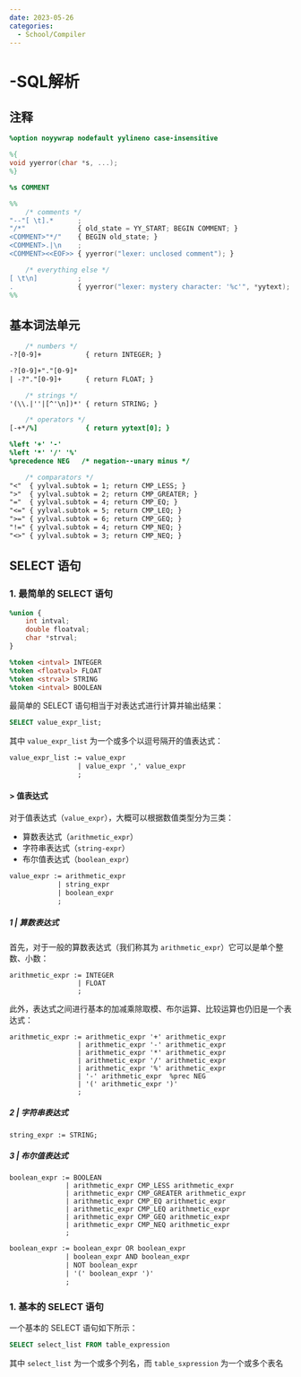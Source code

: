 ```yaml
---
date: 2023-05-26
categories:
  - School/Compiler
---
```


# -SQL解析

## 注释

```lex
%option noyywrap nodefault yylineno case-insensitive

%{
void yyerror(char *s, ...);
%}

%s COMMENT

%%
    /* comments */
"--"[ \t].*      ;
"/*"             { old_state = YY_START; BEGIN COMMENT; }
<COMMENT>"*/"    { BEGIN old_state; }
<COMMENT>.|\n    ;
<COMMENT><<EOF>> { yyerror("lexer: unclosed comment"); }

    /* everything else */
[ \t\n]          ;
.                { yyerror("lexer: mystery character: '%c'", *yytext); }
%%

```

<!-- more -->

## 基本词法单元

```lex
    /* numbers */
-?[0-9]+           { return INTEGER; }

-?[0-9]+"."[0-9]*
| -?"."[0-9]+      { return FLOAT; }

    /* strings */
'(\\.|''|[^'\n])*' { return STRING; }

    /* operators */
[-+*/%]            { return yytext[0]; }

%left '+' '-'
%left '*' '/' '%'
%precedence NEG   /* negation--unary minus */

	/* comparators */
"<"  { yylval.subtok = 1; return CMP_LESS; }
">"  { yylval.subtok = 2; return CMP_GREATER; }
"="  { yylval.subtok = 4; return CMP_EQ; }
"<=" { yylval.subtok = 5; return CMP_LEQ; }
">=" { yylval.subtok = 6; return CMP_GEQ; }
"!=" { yylval.subtok = 4; return CMP_NEQ; }
"<>" { yylval.subtok = 3; return CMP_NEQ; }
```

## SELECT 语句

### 1. 最简单的 SELECT 语句

```yacc
%union {
	int intval;
	double floatval;
	char *strval;
}

%token <intval> INTEGER
%token <floatval> FLOAT
%token <strval> STRING
%token <intval> BOOLEAN
```



最简单的 SELECT 语句相当于对表达式进行计算并输出结果：

```sql
SELECT value_expr_list;
```

其中 `value_expr_list` 为一个或多个以逗号隔开的值表达式：

```yacc
value_expr_list := value_expr
                 | value_expr ',' value_expr
                 ;
```

#### > 值表达式

对于值表达式（`value_expr`），大概可以根据数值类型分为三类：

- 算数表达式（`arithmetic_expr`）
- 字符串表达式（`string-expr`）
- 布尔值表达式（`boolean_expr`）

```yacc
value_expr := arithmetic_expr
            | string_expr
            | boolean_expr
            ;
```

##### 1 | 算数表达式

首先，对于一般的算数表达式（我们称其为 `arithmetic_expr`）它可以是单个整数、小数：

```
arithmetic_expr := INTEGER
                 | FLOAT
                 ;
```

此外，表达式之间进行基本的加减乘除取模、布尔运算、比较运算也仍旧是一个表达式：

```
arithmetic_expr := arithmetic_expr '+' arithmetic_expr
                 | arithmetic_expr '-' arithmetic_expr
                 | arithmetic_expr '*' arithmetic_expr
                 | arithmetic_expr '/' arithmetic_expr
                 | arithmetic_expr '%' arithmetic_expr
                 | '-' arithmetic_expr  %prec NEG
                 | '(' arithmetic_expr ')'
                 ;
```

##### 2 | 字符串表达式

```
string_expr := STRING;
```

##### 3 | 布尔值表达式

```
boolean_expr := BOOLEAN
			  | arithmetic_expr CMP_LESS arithmetic_expr
			  | arithmetic_expr CMP_GREATER arithmetic_expr
			  | arithmetic_expr CMP_EQ arithmetic_expr
			  | arithmetic_expr CMP_LEQ arithmetic_expr
			  | arithmetic_expr CMP_GEQ arithmetic_expr
			  | arithmetic_expr CMP_NEQ arithmetic_expr
			  ;
```

```yacc
boolean_expr := boolean_expr OR boolean_expr
              | boolean_expr AND boolean_expr
              | NOT boolean_expr
              | '(' boolean_expr ')'
              ;
```

### 1. 基本的 SELECT 语句

一个基本的 SELECT 语句如下所示：

```sql
SELECT select_list FROM table_expression
```

其中 `select_list` 为一个或多个列名，而 `table_sxpression` 为一个或多个表名